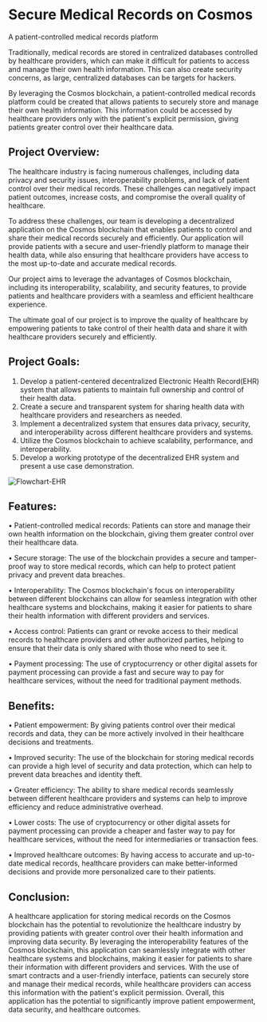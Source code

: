 # Secure Medical Records on Cosmos

A patient-controlled medical records platform

Traditionally, medical records are stored in centralized databases controlled by healthcare providers, which can make it difficult for patients to access and manage their own health information. This can also create security concerns, as large, centralized databases can be targets for hackers.

By leveraging the Cosmos blockchain, a patient-controlled medical records platform could be created that allows patients to securely store and manage their own health information. This information could be accessed by healthcare providers only with the patient's explicit permission, giving patients greater control over their healthcare data.

## Project Overview:

The healthcare industry is facing numerous challenges, including data privacy and security issues, interoperability problems, and lack of patient control over their medical records. These challenges can negatively impact patient outcomes, increase costs, and compromise the overall quality of healthcare.

To address these challenges, our team is developing a decentralized application on the Cosmos blockchain that enables patients to control and share their medical records securely and efficiently. Our application will provide patients with a secure and user-friendly platform to manage their health data, while also ensuring that healthcare providers have access to the most up-to-date and accurate medical records.

Our project aims to leverage the advantages of Cosmos blockchain, including its interoperability, scalability, and security features, to provide patients and healthcare providers with a seamless and efficient healthcare experience.

The ultimate goal of our project is to improve the quality of healthcare by empowering patients to take control of their health data and share it with healthcare providers securely and efficiently.

## Project Goals:

1. Develop a patient-centered decentralized Electronic Health Record(EHR) system that allows patients to maintain full ownership and control of their health data.
2. Create a secure and transparent system for sharing health data with healthcare providers and researchers as needed.
3. Implement a decentralized system that ensures data privacy, security, and interoperability across different healthcare providers and systems.
4. Utilize the Cosmos blockchain to achieve scalability, performance, and interoperability.
5. Develop a working prototype of the decentralized EHR system and present a use case demonstration.

![Flowchart-EHR](https://viewer.diagrams.net/?tags=%7B%7D&highlight=0000ff&edit=_blank&layers=1&nav=1&title=Untitled.drawio#R3VhNb6MwEP01Oa4EmCTkuE2y7aFdVY2q3auDB%2FDWwcg4X%2F31OwQDIUCaSo1oe0p4%2Fpz33gw2AzJd7W4VTaIHyUAMHIvtBmQ2cByHDD38yZB9jtjEcnMkVJwZrAIW%2FBUMaBl0zRmktY5aSqF5Ugd9Gcfg6xpGlZLberdAivqqCQ2hASx8KproH850VARGJlXDHfAwMksTYpmdr2jR2wBpRJncHkFkPiBTJaXO%2F612UxAZfQUx%2BbhfHa3lzhTE%2BpIB9Pe9el7MXia3t%2BkDSV8T8Zf%2FIPksGyrWJmKzWb0vKACGjJhHqXQkQxlTMa%2FQGyXXMYNsGQufqj73UiYI2gj%2BA633Rl661hKhSK%2BEac3XzBbqjM1AqVwrH84EVJiEqhD0mX5OqQCaF%2BQKtNrjOAWCar6p74MaE4Vlv4pm%2FGOYfgfrdoP1R1w1i9WxniDkqVb4LOOGFnWmtxHXsEjogZAtZmCd1YALMZVCqsNYEgSB4%2FuI4%2BzyBY5a2Gg5Go5KHTagNOzOK9Fkrsj5ibG7yXinyIdtlT52kRLRUeaMrCuRPfxuFncutLjbp8WdButP4EvFslqtoN3db%2Fi5rsGJuxkFL2h198j3YBlcx93E7tvd3ndzt3uhu8d9utvtdjf1fUjTj%2FX2EDzmtnnbc5ZkdKXK7fbubfvble7xhea2e63d4253PyeMaviCldv9dO6eNFi%2BAyp05GNMiD8qucG7j2pwjRzoOr3dxHVRTQUPY8R8ZA%2BXIDcZtxyvPT9Nw4ozdsieNmXrcn6AOGPrRBy3KY7Xog25WuVpHl%2FKE%2Fr75SirdFdd%2F%2BRykEnfcpx532KkPECuvuiJ8rQu9X%2BitJuFaQYbEDK5qBhd7mUFKX%2Bly8NUGf%2BJ5LE%2BRDO8GQxn2Vz4Lk7z13JrYpUX166r7jWS4Xq1CR%2Brz0GHtqPPamT%2BHw%3D%3D)


## Features:

• Patient-controlled medical records: Patients can store and manage their own health information on the blockchain, giving them greater control over their healthcare data.

• Secure storage: The use of the blockchain provides a secure and tamper-proof way to store medical records, which can help to protect patient privacy and prevent data breaches.

• Interoperability: The Cosmos blockchain's focus on interoperability between different blockchains can allow for seamless integration with other healthcare systems and blockchains, making it easier for patients to share their health information with different providers and services.

• Access control: Patients can grant or revoke access to their medical records to healthcare providers and other authorized parties, helping to ensure that their data is only shared with those who need to see it.

• Payment processing: The use of cryptocurrency or other digital assets for payment processing can provide a fast and secure way to pay for healthcare services, without the need for traditional payment methods.


## Benefits:

• Patient empowerment: By giving patients control over their medical records and data, they can be more actively involved in their healthcare decisions and treatments.

• Improved security: The use of the blockchain for storing medical records can provide a high level of security and data protection, which can help to prevent data breaches and identity theft.

• Greater efficiency: The ability to share medical records seamlessly between different healthcare providers and systems can help to improve efficiency and reduce administrative overhead.

• Lower costs: The use of cryptocurrency or other digital assets for payment processing can provide a cheaper and faster way to pay for healthcare services, without the need for intermediaries or transaction fees.

• Improved healthcare outcomes: By having access to accurate and up-to-date medical records, healthcare providers can make better-informed decisions and provide more personalized care to their patients.

## Conclusion: 

A healthcare application for storing medical records on the Cosmos blockchain has the potential to revolutionize the healthcare industry by providing patients with greater control over their health information and improving data security. By leveraging the interoperability features of the Cosmos blockchain, this application can seamlessly integrate with other healthcare systems and blockchains, making it easier for patients to share their information with different providers and services. With the use of smart contracts and a user-friendly interface, patients can securely store and manage their medical records, while healthcare providers can access this information with the patient's explicit permission. Overall, this application has the potential to significantly improve patient empowerment, data security, and healthcare outcomes.
